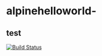 # alpinehelloworld-

## test

[![Build Status](http://18.210.14.140:8080/buildStatus/icon?job=deploy_helloworld)](http://18.210.14.140:8080/job/deploy_helloworld/)
